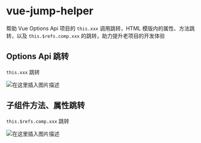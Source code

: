 # vue-jump-helper

帮助 Vue Options Api 项目的 `this.xxx` 调用跳转，HTML 模版内的属性、方法跳转，以及 `this.$refs.comp.xxx` 的跳转，助力提升老项目的开发体验

## Options Api 跳转

`this.xxx` 跳转

![在这里插入图片描述](https://img-blog.csdnimg.cn/direct/a94cb9702bc94fcfa56febaa165bd900.gif)

## 子组件方法、属性跳转

`this.$refs.comp.xxx` 跳转

![在这里插入图片描述](https://img-blog.csdnimg.cn/direct/3fff2a7acdff471589242a6cdf47e562.gif)
